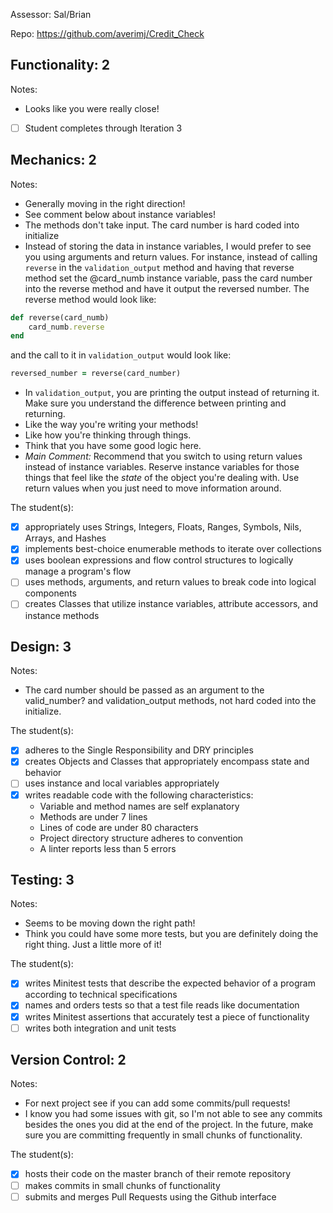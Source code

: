 Assessor: Sal/Brian

Repo: https://github.com/averimj/Credit_Check

## Functionality: 2

Notes:

* Looks like you were really close!

- [ ] Student completes through Iteration 3

## Mechanics: 2

Notes:

* Generally moving in the right direction!
* See comment below about instance variables!
* The methods don't take input. The card number is hard coded into initialize
* Instead of storing the data in instance variables, I would prefer to see you using arguments and return values. For instance, instead of calling `reverse` in the `validation_output` method and having that reverse method set the @card_numb instance variable, pass the card number into the reverse method and have it output the reversed number. The reverse method would look like:

```ruby
def reverse(card_numb)
    card_numb.reverse
end
```

and the call to it in `validation_output` would look like:

```ruby
reversed_number = reverse(card_number)
```

* In `validation_output`, you are printing the output instead of returning it. Make sure you understand the difference between printing and returning.
* Like the way you're writing your methods!
* Like how you're thinking through things.
* Think that you have some good logic here.
* *Main Comment:* Recommend that you switch to using return values instead of instance variables. Reserve instance variables for those things that feel like the *state* of the object you're dealing with. Use return values when you just need to move information around.

The student(s):

- [x] appropriately uses Strings, Integers, Floats, Ranges, Symbols, Nils, Arrays, and Hashes
- [x] implements best-choice enumerable methods to iterate over collections
- [x] uses boolean expressions and flow control structures to logically manage a program's flow
- [ ] uses methods, arguments, and return values to break code into logical components
- [ ] creates Classes that utilize instance variables, attribute accessors, and instance methods

## Design: 3

Notes:

* The card number should be passed as an argument to the valid_number? and validation_output methods, not hard coded into the initialize. 

The student(s):

- [x] adheres to the Single Responsibility and DRY principles
- [x] creates Objects and Classes that appropriately encompass state and behavior
- [ ] uses instance and local variables appropriately
- [x] writes readable code with the following characteristics:
    * Variable and method names are self explanatory
    * Methods are under 7 lines
    * Lines of code are under 80 characters
    * Project directory structure adheres to convention
    * A linter reports less than 5 errors

## Testing: 3

Notes:

* Seems to be moving down the right path!
* Think you could have some more tests, but you are definitely doing the right thing. Just a little more of it!

The student(s):

- [x] writes Minitest tests that describe the expected behavior of a program according to technical specifications
- [x] names and orders tests so that a test file reads like documentation
- [x] writes Minitest assertions that accurately test a piece of functionality
- [ ] writes both integration and unit tests

## Version Control: 2

Notes:

* For next project see if you can add some commits/pull requests!
* I know you had some issues with git, so I'm not able to see any commits besides the ones you did at the end of the project. In the future, make sure you are committing frequently in small chunks of functionality. 

The student(s):

- [x] hosts their code on the master branch of their remote repository
- [ ] makes commits in small chunks of functionality
- [ ] submits and merges Pull Requests using the Github interface
